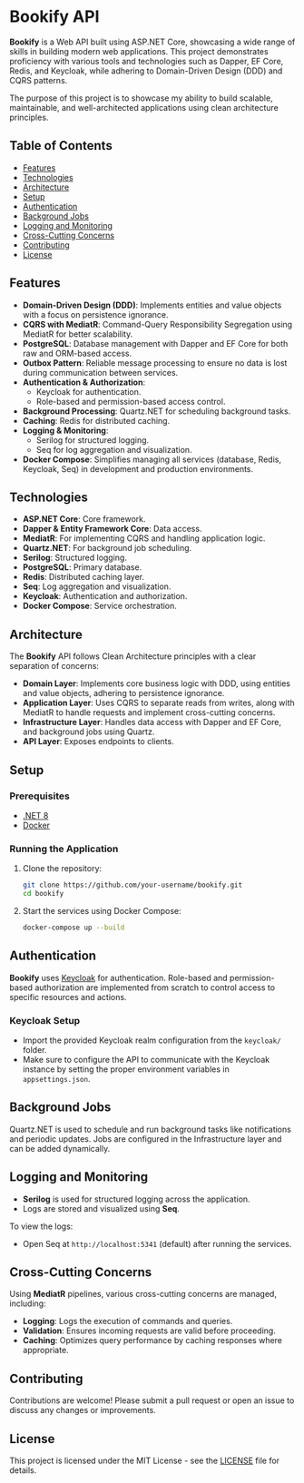 # Bookify API

**Bookify** is a Web API built using ASP.NET Core, showcasing a wide range of skills in building modern web applications. This project demonstrates proficiency with various tools and technologies such as Dapper, EF Core, Redis, and Keycloak, while adhering to Domain-Driven Design (DDD) and CQRS patterns. 

The purpose of this project is to showcase my ability to build scalable, maintainable, and well-architected applications using clean architecture principles.

## Table of Contents

- [Features](#features)
- [Technologies](#technologies)
- [Architecture](#architecture)
- [Setup](#setup)
- [Authentication](#authentication)
- [Background Jobs](#background-jobs)
- [Logging and Monitoring](#logging-and-monitoring)
- [Cross-Cutting Concerns](#cross-cutting-concerns)
- [Contributing](#contributing)
- [License](#license)

## Features

- **Domain-Driven Design (DDD)**: Implements entities and value objects with a focus on persistence ignorance.
- **CQRS with MediatR**: Command-Query Responsibility Segregation using MediatR for better scalability.
- **PostgreSQL**: Database management with Dapper and EF Core for both raw and ORM-based access.
- **Outbox Pattern**: Reliable message processing to ensure no data is lost during communication between services.
- **Authentication & Authorization**: 
  - Keycloak for authentication.
  - Role-based and permission-based access control.
- **Background Processing**: Quartz.NET for scheduling background tasks.
- **Caching**: Redis for distributed caching.
- **Logging & Monitoring**: 
  - Serilog for structured logging.
  - Seq for log aggregation and visualization.
- **Docker Compose**: Simplifies managing all services (database, Redis, Keycloak, Seq) in development and production environments.

## Technologies

- **ASP.NET Core**: Core framework.
- **Dapper & Entity Framework Core**: Data access.
- **MediatR**: For implementing CQRS and handling application logic.
- **Quartz.NET**: For background job scheduling.
- **Serilog**: Structured logging.
- **PostgreSQL**: Primary database.
- **Redis**: Distributed caching layer.
- **Seq**: Log aggregation and visualization.
- **Keycloak**: Authentication and authorization.
- **Docker Compose**: Service orchestration.

## Architecture

The **Bookify** API follows Clean Architecture principles with a clear separation of concerns:

- **Domain Layer**: Implements core business logic with DDD, using entities and value objects, adhering to persistence ignorance.
- **Application Layer**: Uses CQRS to separate reads from writes, along with MediatR to handle requests and implement cross-cutting concerns.
- **Infrastructure Layer**: Handles data access with Dapper and EF Core, and background jobs using Quartz.
- **API Layer**: Exposes endpoints to clients.


## Setup

### Prerequisites

- [.NET 8](https://dotnet.microsoft.com/download/dotnet/8.0)
- [Docker](https://www.docker.com/get-started)

### Running the Application

1. Clone the repository:

    ```bash
    git clone https://github.com/your-username/bookify.git
    cd bookify
    ```

2. Start the services using Docker Compose:

    ```bash
    docker-compose up --build
    ```

## Authentication

**Bookify** uses [Keycloak](https://www.keycloak.org/) for authentication.
Role-based and permission-based authorization are implemented from scratch to control access to specific resources and actions.

### Keycloak Setup

- Import the provided Keycloak realm configuration from the `keycloak/` folder.
- Make sure to configure the API to communicate with the Keycloak instance by setting the proper environment variables in `appsettings.json`.

## Background Jobs

Quartz.NET is used to schedule and run background tasks like notifications and periodic updates. Jobs are configured in the Infrastructure layer and can be added dynamically.

## Logging and Monitoring

- **Serilog** is used for structured logging across the application.
- Logs are stored and visualized using **Seq**.

To view the logs:

- Open Seq at `http://localhost:5341` (default) after running the services.

## Cross-Cutting Concerns

Using **MediatR** pipelines, various cross-cutting concerns are managed, including:

- **Logging**: Logs the execution of commands and queries.
- **Validation**: Ensures incoming requests are valid before proceeding.
- **Caching**: Optimizes query performance by caching responses where appropriate.

## Contributing

Contributions are welcome! Please submit a pull request or open an issue to discuss any changes or improvements.

## License

This project is licensed under the MIT License - see the [LICENSE](LICENSE) file for details.

